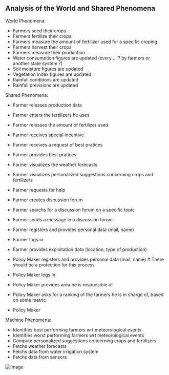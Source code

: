 ## Analysis of the World and Shared Phenomena  

World Phenomena:  
- Farmers seed their crops
- Farmers fertilize their crops
- Farmers measure the amount of fertilizer used for a specific croping  
- Farmers harvest their crops
- Farmers measure their production  
- Water consumption figures are updated (every ... ? by farmers or another state system ?)      
- Soil moisture figures are updated 
- Vegetation index figures are updated  
- Rainfall conditions are updated
- Rainfall previsions are updated  


Shared Phenomena:   
- Farmer releases production data  
- Farmer enters the fertilizers he uses 
- Farmer releases the amount of fertilizer used  
- Farmer receives special incentive  
- Farmer receives a request of best pratices  
- Farmer provides best pratices  
- Farmer visualizes the weather forecasts  
- Farmer visualizes personalized suggestions concerning crops and fertilizers  
- Farmer requests for help
- Farmer creates discussion forum  
- Farmer searchs for a discussion forum on a specific topic  
- Farmer sends a message in a discussion forum  

- Farmer registers and provides personal data (mail, name)  
- Farmer logs in  
- Farmer provides exploitation data (location, type of production)  

- Policy Maker registers and provides personal data (mail, name)  # There should be a protection for this process
- Policy Maker logs in  
- Policy Maker provides area he is responsible of
- Policy Maker asks for a ranking of the farmers he is in charge of, based on some metric
- Policy Maker 

Machine Phenomena:   
- Identifies best performing farmers wrt meteorological events  
- Identifies worst performing farmers wrt meteorological events  
- Compute personalized suggestions concerning crops and fertilizers    
- Fetchs weather forecasts  
- Fetchs data from water irrigation system
- Fetchs data from sensors

![image](https://user-images.githubusercontent.com/92787100/145258221-82660b88-212f-4d45-a83c-38dfcd7a2da7.png)

